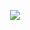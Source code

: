 <a href="https://github.com/xunziheng">
<p align="center"><img src="https://readme-typing-svg.herokuapp.com/?lines=%F0%9F%91%8BHi,%20there~%20I%27m%20Ziheng%20Xun!&center=true&size=30&color=000000&font=Caveat&vCenter=true"></p>
</a>
